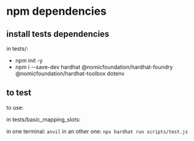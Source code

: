 # npm dependencies

## install tests dependencies

in tests/:

- npm init -y
- npm i --save-dev hardhat @nomicfoundation/hardhat-foundry @nomicfoundation/hardhat-toolbox dotenv

## to test

to use:

in tests/basic_mapping_slots:

in one terminal: `anvil`
in an other one: `npx hardhat run scripts/test.js`